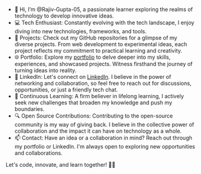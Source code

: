 - 👋 Hi, I’m @Rajiv-Gupta-05, a passionate learner exploring the realms of technology to develop innovative ideas.
- 💻 Tech Enthusiast: Constantly evolving with the tech landscape, I enjoy diving into new technologies, frameworks, and tools.
- 🚀 Projects: Check out my GitHub repositories for a glimpse of my diverse projects. From web development to experimental ideas, each project reflects my commitment to practical learning and creativity.
- 🌐 Portfolio: Explore my [portfolio](http://rajivgupta.rf.gd/?i=1) to delve deeper into my skills, experiences, and showcased projects. Witness firsthand the journey of turning ideas into reality.
- 🔗 LinkedIn: Let's connect on [LinkedIn](https://www.linkedin.com/in/rajiv-gupta-73756817b/). I believe in the power of networking and collaboration, so feel free to reach out for discussions, opportunities, or just a friendly tech chat.
- 🌱 Continuous Learning: A firm believer in lifelong learning, I actively seek new challenges that broaden my knowledge and push my boundaries.
- 🔍 Open Source Contributions: Contributing to the open-source community is my way of giving back. I believe in the collective power of collaboration and the impact it can have on technology as a whole.
- 📫 Contact: Have an idea or a collaboration in mind? Reach out through my portfolio or LinkedIn. I'm always open to exploring new opportunities and collaborations.

Let's code, innovate, and learn together! 🚀✨

<!---
Rajiv-Gupta-05/Rajiv-Gupta-05 is a ✨ special ✨ repository because its `README.md` (this file) appears on your GitHub profile.
You can click the Preview link to take a look at your changes.
--->
